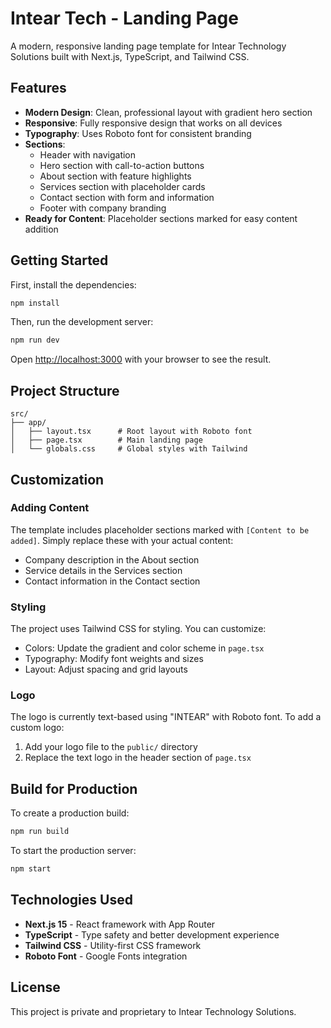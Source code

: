 # Intear Tech - Landing Page

A modern, responsive landing page template for Intear Technology Solutions built with Next.js, TypeScript, and Tailwind CSS.

## Features

- **Modern Design**: Clean, professional layout with gradient hero section
- **Responsive**: Fully responsive design that works on all devices
- **Typography**: Uses Roboto font for consistent branding
- **Sections**: 
  - Header with navigation
  - Hero section with call-to-action buttons
  - About section with feature highlights
  - Services section with placeholder cards
  - Contact section with form and information
  - Footer with company branding
- **Ready for Content**: Placeholder sections marked for easy content addition

## Getting Started

First, install the dependencies:

```bash
npm install
```

Then, run the development server:

```bash
npm run dev
```

Open [http://localhost:3000](http://localhost:3000) with your browser to see the result.

## Project Structure

```
src/
├── app/
│   ├── layout.tsx      # Root layout with Roboto font
│   ├── page.tsx        # Main landing page
│   └── globals.css     # Global styles with Tailwind
```

## Customization

### Adding Content

The template includes placeholder sections marked with `[Content to be added]`. Simply replace these with your actual content:

- Company description in the About section
- Service details in the Services section
- Contact information in the Contact section

### Styling

The project uses Tailwind CSS for styling. You can customize:

- Colors: Update the gradient and color scheme in `page.tsx`
- Typography: Modify font weights and sizes
- Layout: Adjust spacing and grid layouts

### Logo

The logo is currently text-based using "INTEAR" with Roboto font. To add a custom logo:

1. Add your logo file to the `public/` directory
2. Replace the text logo in the header section of `page.tsx`

## Build for Production

To create a production build:

```bash
npm run build
```

To start the production server:

```bash
npm start
```

## Technologies Used

- **Next.js 15** - React framework with App Router
- **TypeScript** - Type safety and better development experience
- **Tailwind CSS** - Utility-first CSS framework
- **Roboto Font** - Google Fonts integration

## License

This project is private and proprietary to Intear Technology Solutions.
